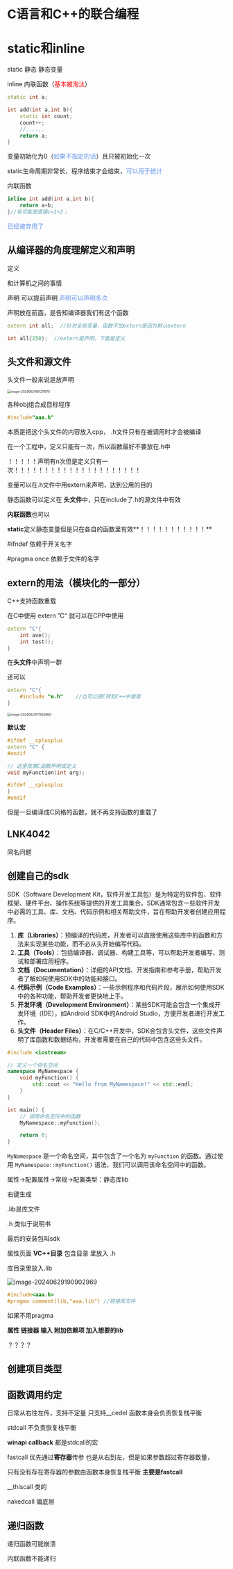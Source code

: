 # C语言和C++的联合编程

# static和inline

static 静态   静态变量

inline 内联函数（<font color='red'>基本被淘汰</font>）

```c++
static int a;

int add(int a,int b){
    static int count;
    count++;
    //......
    return a;
}

```

变量初始化为0（<font color='cornflowerblue'>如果不指定的话</font>）且只被初始化一次

static生命周期非常长，程序结束才会结束，<font color='cornflowerblue'>可以用于统计</font>



内联函数

```c++
inline int add(int a,int b){
    return a+b;
}//有可能是直接c=1+2；
```

<font color='cornflowerblue'>已经被弃用了</font>



## 从编译器的角度理解定义和声明

定义

和计算机之间的事情

声明 可以提前声明  <font color='cornflowerblue'>声明可以声明多次</font>



声明放在前面，是告知编译器我们有这个函数

```c++
extern int all;  //针对全局变量，函数不加extern是因为默认extern

int all{250};  //extern是声明，下面是定义
```



## 头文件和源文件

头文件一般来说是放声明

<img src="C:\Users\liqui\AppData\Roaming\Typora\typora-user-images\image-20240629161211970.png" alt="image-20240629161211970" style="zoom:50%;" />

各种obj组合成目标程序

```c++
#include"aaa.h"
```

本质是把这个头文件的内容放入cpp， .h文件只有在被调用时才会被编译



在一个工程中，定义只能有一次，所以函数最好不要放在.h中



！！！！！声明有n次但是定义只有一次！！！！！！！！！！！！！！！！！！！！！



变量可以在.h文件中用extern来声明，达到公用的目的



静态函数可以定义在 **头文件**中，只在include了.h的源文件中有效



**内联函数**也可以



**static**定义静态变量但是只在各自的函数里有效**！！！！！！！！！！！**





#ifndef  依赖于开关名字

#pragma once 依赖于文件的名字



## extern的用法（模块化的一部分）

C++支持函数重载

在C中使用 extern ”C“ 就可以在CPP中使用



```C++
extern "C"{
	int ave();
	int test();
}
```

在**头文件**中声明一群



还可以

```c++
extern "C"{
	#include "e.h"    //也可以把C转到C++中使用
}
```

<img src="C:\Users\liqui\AppData\Roaming\Typora\typora-user-images\image-20240629171824960.png" alt="image-20240629171824960" style="zoom:50%;" />

**默认宏**

```c++
#ifdef __cplusplus
extern "C" {
#endif

// 这里放置C函数声明或定义
void myFunction(int arg);

#ifdef __cplusplus
}
#endif
```

但是一旦编译成C风格的函数，就不再支持函数的重载了

## LNK4042

同名问题

## 创建自己的sdk

SDK（Software Development Kit，软件开发工具包）是为特定的软件包、软件框架、硬件平台、操作系统等提供的开发工具集合。SDK通常包含一些软件开发中必需的工具、库、文档、代码示例和相关帮助文件，旨在帮助开发者创建应用程序。



1. **库（Libraries）**：预编译的代码库，开发者可以直接使用这些库中的函数和方法来实现某些功能，而不必从头开始编写代码。
2. **工具（Tools）**：包括编译器、调试器、构建工具等，可以帮助开发者编写、测试和部署应用程序。
3. **文档（Documentation）**：详细的API文档、开发指南和参考手册，帮助开发者了解如何使用SDK中的功能和接口。
4. **代码示例（Code Examples）**：一些示例程序和代码片段，展示如何使用SDK中的各种功能，帮助开发者更快地上手。
5. **开发环境（Development Environment）**：某些SDK可能会包含一个集成开发环境（IDE），如Android SDK中的Android Studio，方便开发者进行开发工作。
6. **头文件（Header Files）**：在C/C++开发中，SDK会包含头文件，这些文件声明了库函数和数据结构，开发者需要在自己的代码中包含这些头文件。





```c++
#include <iostream>

// 定义一个命名空间
namespace MyNamespace {
    void myFunction() {
        std::cout << "Hello from MyNamespace!" << std::endl;
    }
}

int main() {
    // 调用命名空间中的函数
    MyNamespace::myFunction();

    return 0;
}

```

`MyNamespace` 是一个命名空间，其中包含了一个名为 `myFunction` 的函数。通过使用 `MyNamespace::myFunction()` 语法，我们可以调用该命名空间中的函数。





属性->配置属性->常规->配置类型：静态库lib



右键生成



.lib是库文件

.h 类似于说明书



最后的安装包叫sdk



属性页面  **VC++目录** 包含目录 里放入     .h

库目录里放入.lib

![image-20240629190902969](C:\Users\liqui\AppData\Roaming\Typora\typora-user-images\image-20240629190902969.png)



```c++
#include<aaa.h>
#pragma comment(lib,"aaa.lib") //链接库文件
```

如果不用pragma

**属性 链接器 输入 附加依赖项 加入想要的lib**

？？？？

## 创建项目类型



## 函数调用约定

日常从右往左传，支持不定量  只支持__cedel  函数本身会负责恢复栈平衡



stdcall  不负责恢复栈平衡

**winapi callback** 都是stdcall的宏



fastcall 优先通过**寄存器**传参 也是从右到左，但是如果参数超过寄存器数量，

只有没有存在寄存器的参数由函数本身恢复栈平衡   **主要是fastcall**

__thiscall  类的



nakedcall 偏底层



## 递归函数

递归函数可能崩溃

内联函数不能递归
